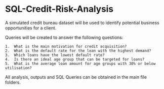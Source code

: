 # SQL-Credit-Risk-Analysis

A simulated credit bureau dataset will be used to identify potential business opportunities for a client.

Queries will be created to answer the following questions:

    1.	What is the main motivation for credit acquisition?
    2.	What is the default rate for the loan with the highest demand?
    3.	Which loans have the lowest default rate?
    4.	Is there an ideal age group that can be targeted for loans?
    5.	What is the average loan amount for age groups with 30% or below utilisation?

All analysis, outputs and SQL Queries can be obtained in the main file folders.

